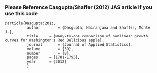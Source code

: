 ### Please Reference Dasgupta/Shaffer (2012) JAS article if you use this code
```
@article{Dasgupta:2012,
          author		= {Dasgupta, Nairanjana and Shaffer, Monte J.},
          title		= {Many-to-one comparison of nonlinear growth curves for Washington's Red Delicious apple},
          journal		= {Journal of Applied Statistics},
          volume		= {39},
          number		= {8},
          pages		= {1781-1795},
          year		= {2012}
          }
```
